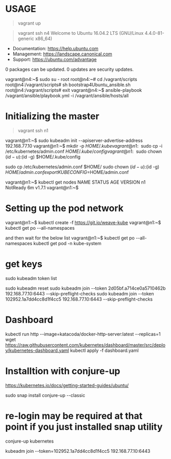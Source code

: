 USAGE
================
> vagrant up

> vagrant ssh n4
Welcome to Ubuntu 16.04.2 LTS (GNU/Linux 4.4.0-81-generic x86_64)

 * Documentation:  https://help.ubuntu.com
 * Management:     https://landscape.canonical.com
 * Support:        https://ubuntu.com/advantage

0 packages can be updated.
0 updates are security updates.


vagrant@n4:~$ sudo su - root
root@n4:~# cd /vagrant/scripts
root@n4:/vagrant/scripts# sh  bootstrap4Ubuntu_ansible.sh
root@n4:/vagrant/scripts# exit
vagrant@n4:~$ ansible-playbook /vagrant/ansible/playbook.yml  -i  /vagrant/ansible/hosts/all  


Initializing the master
================

> vagrant ssh n1

vagrant@n1:~$ sudo kubeadm init --apiserver-advertise-address  192.168.77.10
vagrant@n1:~$  mkdir -p $HOME/.kube
vagrant@n1:~$   sudo cp -i /etc/kubernetes/admin.conf $HOME/.kube/config
vagrant@n1:~$   sudo chown $(id -u):$(id -g) $HOME/.kube/config

sudo cp /etc/kubernetes/admin.conf $HOME/
sudo chown $(id -u):$(id -g) $HOME/admin.conf
export KUBECONFIG=$HOME/admin.conf

vagrant@n1:~$ kubectl get nodes
NAME      STATUS     AGE       VERSION
n1        NotReady   6m        v1.7.1
vagrant@n1:~$


Setting up the pod network
================

vagrant@n1:~$ kubectl create -f https://git.io/weave-kube
vagrant@n1:~$ kubectl get po --all-namespaces

and then wait for the below list
vagrant@n1:~$ kubectl get po --all-namespaces
kubectl get pod -n kube-system

get keys
==============
sudo kubeadm token list

sudo  kubeadm reset
sudo   kubeadm join --token 2d05bf.a714ce0a5710462b 192.168.77.10:6443  --skip-preflight-checks
sudo  kubeadm join --token 102952.1a7dd4cc8d1f4cc5  192.168.77.10:6443    --skip-preflight-checks



Dashboard
====================
kubectl run http --image=katacoda/docker-http-server:latest --replicas=1
wget https://raw.githubusercontent.com/kubernetes/dashboard/master/src/deploy/kubernetes-dashboard.yaml
kubectl apply -f dashboard.yaml


Installtion with  conjure-up
==============
https://kubernetes.io/docs/getting-started-guides/ubuntu/

sudo snap install conjure-up --classic
# re-login may be required at that point if you just installed snap utility
conjure-up kubernetes

kubeadm join --token=102952.1a7dd4cc8d1f4cc5  192.168.77.10:6443